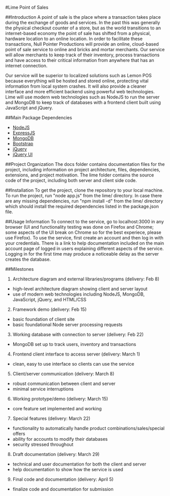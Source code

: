 #Lime Point of Sales

##Introduction
A point of sale is the place where a transaction takes place during the exchange of goods and services.  In the past this was generally the physical checkout counter of a store, but as the world transitions to an internet-based economy the point of sale has shifted from a physical, hardware location to an online location.  In order to facilitate these transactions, Null Pointer Productions will provide an online, cloud-based point of sale service to online and bricks and mortar merchants.  Our service will allow merchants to keep track of their inventory, process transactions and have access to their critical information from anywhere that has an internet connection.

Our service will be superior to localized solutions such as Lemon POS because everything will be hosted and stored online, protecting vital information from local system crashes.  It will also provide a cleaner interface and more efficient backend using powerful web technologies.  Lime will use modern web technologies such as NodeJS to run the server and MongoDB to keep track of databases with a frontend client built using JavaScript and jQuery.

##Main Package Dependencies
* [NodeJS](http://nodejs.org)
* [ExpressJS](http://expressjs.com)
* [MongoDB](http://mongodb.org)
* [Bootstrap](http://twitter.github.io/bootstrap/)
* [jQuery](http://jquery.com)
* [jQuery UI](http://jqueryui.com)

##Project Organization
The docs folder contains documentation files for the project, including information on project architecture, files, dependencies, extensions, and project motivation. The lime folder contains the source code of the project, including both server and client side code.

##Installation
To get the project, clone the repository to your local machine. To run the project, run "node app.js" from the lime/ directory. In case there are any missing dependencies, run "npm install -d" from the lime/ directory which should install the required dependencies listed in the package.json file.

##Usage Information
To connect to the service, go to localhost:3000 in any browser (UI and functionality testing was done on Firefox and Chrome; some aspects of the UI break on Chrome so for the best experiece, please use Firefox).
To use the service, first create an account and then log in with your credentials. There is a link to help documentation included on the main account page of logged in users explaining different aspects of the service. Logging in for the first time may produce a noticeable delay as the server creates the database.

##Milestones

1. Architecture diagram and external libraries/programs (delivery: Feb 8)
  * high-level architecture diagram showing client and server layout
  * use of modern web technologies including NodeJS, MongoDB, JavaScript, jQuery, and HTML/CSS
2. Framework demo (delivery: Feb 15)
  * basic foundation of client site
  * basic foundational Node server processing requests
3. Working database with connection to server (delivery: Feb 22)
  * MongoDB set up to track users, inventory and transactions
4. Frontend client interface to access server (delivery: March 1)
  * clean, easy to use interface so clients can use the service
5. Client/server communication (delivery: March 8)
  * robust communication between client and server
  * minimal service interruptions
6. Working prototype/demo (delivery: March 15)
  * core feature set implemented and working
7. Special features (delivery: March 22)
  * functionality to automatically handle product combinations/sales/special offers
  * ability for accounts to modify their databases
  * security stressed throughout
8. Draft documentation (delivery: March 29)
  * technical and user documentation for both the client and server
  * help documentation to show how the service is used
9. Final code and documentation (delivery: April 5)
  * finalize code and documentation for submission
